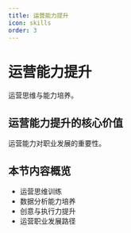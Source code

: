 ```yaml
---
title: 运营能力提升
icon: skills
order: 3
---
```


# 运营能力提升

运营思维与能力培养。

## 运营能力提升的核心价值

运营能力对职业发展的重要性。

## 本节内容概览

- 运营思维训练
- 数据分析能力培养
- 创意与执行力提升
- 运营职业发展路径

